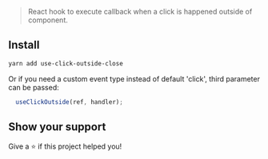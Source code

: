 > React hook to execute callback when a click is happened outside of component.

## Install

```sh
yarn add use-click-outside-close
```

<!-- ## Usage

```jsx
import React, { useRef } from 'react';
import useClickOutside from 'use-click-outside';

const Modal = ({ onClose }) => {
  const ref = useRef();
  useClickOutside(ref, onClose);

  return <dialog ref={ref}>Hello, World!</dialog>;
};
``` -->

Or if you need a custom event type instead of default 'click', third parameter can be passed:

```js
  useClickOutside(ref, handler);
```

## Show your support

Give a ⭐️ if this project helped you!
